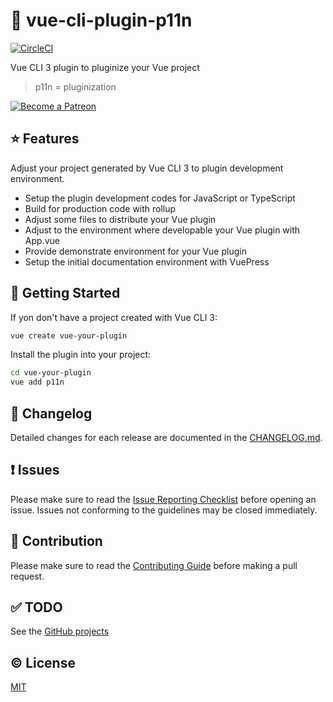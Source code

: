 # :electric_plug: vue-cli-plugin-p11n

[![CircleCI](https://circleci.com/gh/kazupon/vue-cli-plugin-p11n.svg?style=svg)](https://circleci.com/gh/kazupon/vue-cli-plugin-p11n)

Vue CLI 3 plugin to pluginize your Vue project

> p11n = pluginization

<a href="https://www.patreon.com/kazupon" target="_blank">
  <img src="https://c5.patreon.com/external/logo/become_a_patron_button.png" alt="Become a Patreon">
</a>


## :star: Features
Adjust your project generated by Vue CLI 3 to plugin development environment.

- Setup the plugin development codes for JavaScript or TypeScript
- Build for production code with rollup
- Adjust some files to distribute your Vue plugin
- Adjust to the environment where developable your Vue plugin with App.vue
- Provide demonstrate environment for your Vue plugin
- Setup the initial documentation environment with VuePress


## :rocket: Getting Started
If yon don't have a project created with Vue CLI 3:

```sh
vue create vue-your-plugin
```

Install the plugin into your project:

```sh
cd vue-your-plugin
vue add p11n
```

## :scroll: Changelog

Detailed changes for each release are documented in the [CHANGELOG.md](https://github.com/kazupon/vue-cli-plugin-p11n/blob/master/CHANGELOG.md).


## :exclamation: Issues

Please make sure to read the [Issue Reporting Checklist](https://github.com/kazupon/vue-cli-plugin-p11n/blob/master/CONTRIBUTING.md#issue-reporting-guidelines) before opening an issue. Issues not conforming to the guidelines may be closed immediately.


## :muscle: Contribution

Please make sure to read the [Contributing Guide](https://github.com/kazupon/vue-cli-plugin-p11n/blob/master/CONTRIBUTING.md) before making a pull request.


## :white_check_mark: TODO
See the [GitHub projects](https://github.com/kazupon/vue-cli-plugin-p11n/projects/1)


## :copyright: License

[MIT](http://opensource.org/licenses/MIT)
